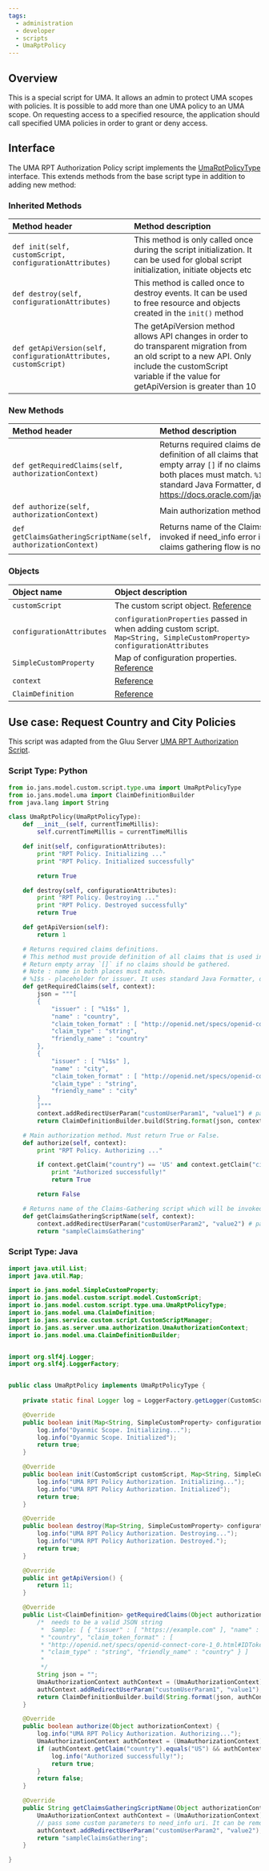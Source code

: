 ```yaml
---
tags:
  - administration
  - developer
  - scripts
  - UmaRptPolicy
---
```


## Overview
This is a special script for UMA. It allows an admin to protect UMA scopes with policies. It is possible to add more than one UMA policy to an UMA scope. On requesting access to a specified resource, the application should call specified UMA policies in order to grant or deny access.

## Interface
The UMA RPT Authorization Policy script implements the [UmaRptPolicyType](https://github.com/JanssenProject/jans/blob/main/jans-core/script/src/main/java/io/jans/model/custom/script/type/uma/UmaRptPolicyType.java) interface. This extends methods from the base script type in addition to adding new method:

### Inherited Methods
| Method header | Method description |
|:-----|:------|
| `def init(self, customScript, configurationAttributes)` | This method is only called once during the script initialization. It can be used for global script initialization, initiate objects etc |
| `def destroy(self, configurationAttributes)` | This method is called once to destroy events. It can be used to free resource and objects created in the `init()` method |
| `def getApiVersion(self, configurationAttributes, customScript)` | The getApiVersion method allows API changes in order to do transparent migration from an old script to a new API. Only include the customScript variable if the value for getApiVersion is greater than 10 |

### New Methods
| Method header | Method description |
|:-----|:------|
| `def getRequiredClaims(self, authorizationContext)` | Returns required claims definitions. This method must provide definition of all claims that is used in 'authorize' method. Return empty array `[]` if no claims should be gathered. Note : name in both places must match. `%1$s` - placeholder for issuer. It uses standard Java Formatter, docs : https://docs.oracle.com/javase/7/docs/api/java/util/Formatter.html |
| `def authorize(self, authorizationContext)` | Main authorization method. Must return True or False. |
| `def getClaimsGatheringScriptName(self, authorizationContext)` | Returns name of the Claims-Gathering script which will be invoked if need_info error is returned. Return blank/empty string if claims gathering flow is not involved. |

### Objects
| Object name | Object description |
|:-----|:------|
|`customScript`| The custom script object. [Reference](https://github.com/JanssenProject/jans/blob/main/jans-core/script/src/main/java/io/jans/model/custom/script/model/CustomScript.java) |
|`configurationAttributes`| `configurationProperties` passed in when adding custom script. `Map<String, SimpleCustomProperty> configurationAttributes` |
|`SimpleCustomProperty`| Map of configuration properties. [Reference](https://github.com/JanssenProject/jans/blob/main/jans-core/util/src/main/java/io/jans/model/SimpleCustomProperty.java) |
| `context` | [Reference](https://github.com/JanssenProject/jans/blob/main/jans-auth-server/server/src/main/java/io/jans/as/server/uma/authorization/UmaAuthorizationContext.java)
| `ClaimDefinition` | [Reference](https://github.com/JanssenProject/jans/blob/main/jans-core/model/src/main/java/io/jans/model/uma/ClaimDefinition.java) |

## Use case: Request Country and City Policies
This script was adapted from the Gluu Server [UMA RPT Authorization Script](https://gluu.org/docs/gluu-server/4.4/admin-guide/sample-uma-authorization-script.py).

### Script Type: Python
```python
from io.jans.model.custom.script.type.uma import UmaRptPolicyType
from io.jans.model.uma import ClaimDefinitionBuilder
from java.lang import String

class UmaRptPolicy(UmaRptPolicyType):
    def __init__(self, currentTimeMillis):
        self.currentTimeMillis = currentTimeMillis

    def init(self, configurationAttributes):
        print "RPT Policy. Initializing ..."
        print "RPT Policy. Initialized successfully"

        return True

    def destroy(self, configurationAttributes):
        print "RPT Policy. Destroying ..."
        print "RPT Policy. Destroyed successfully"
        return True

    def getApiVersion(self):
        return 1

    # Returns required claims definitions.
    # This method must provide definition of all claims that is used in 'authorize' method.
    # Return empty array `[]` if no claims should be gathered.
    # Note : name in both places must match.
    # %1$s - placeholder for issuer. It uses standard Java Formatter, docs : https://docs.oracle.com/javase/7/docs/api/java/util/Formatter.html
    def getRequiredClaims(self, context): 
        json = """[
        {
            "issuer" : [ "%1$s" ],
            "name" : "country",
            "claim_token_format" : [ "http://openid.net/specs/openid-connect-core-1_0.html#IDToken" ],
            "claim_type" : "string",
            "friendly_name" : "country"
        },
        {
            "issuer" : [ "%1$s" ],
            "name" : "city",
            "claim_token_format" : [ "http://openid.net/specs/openid-connect-core-1_0.html#IDToken" ],
            "claim_type" : "string",
            "friendly_name" : "city"
        }
        ]"""
        context.addRedirectUserParam("customUserParam1", "value1") # pass some custom parameters to need_info uri. It can be removed if you don't need custom parameters.
        return ClaimDefinitionBuilder.build(String.format(json, context.getIssuer()))

    # Main authorization method. Must return True or False.
    def authorize(self, context): 
        print "RPT Policy. Authorizing ..."

        if context.getClaim("country") == 'US' and context.getClaim("city") == 'NY':
            print "Authorized successfully!"
            return True

        return False

    # Returns name of the Claims-Gathering script which will be invoked if need_info error is returned. Return blank/empty string if claims gathering flow is not involved.
    def getClaimsGatheringScriptName(self, context): 
        context.addRedirectUserParam("customUserParam2", "value2") # pass some custom parameters to need_info uri. It can be removed if you don't need custom parameters.
        return "sampleClaimsGathering"
```

### Script Type: Java
```java
import java.util.List;
import java.util.Map;

import io.jans.model.SimpleCustomProperty;
import io.jans.model.custom.script.model.CustomScript;
import io.jans.model.custom.script.type.uma.UmaRptPolicyType;
import io.jans.model.uma.ClaimDefinition;
import io.jans.service.custom.script.CustomScriptManager;
import io.jans.as.server.uma.authorization.UmaAuthorizationContext;
import io.jans.model.uma.ClaimDefinitionBuilder;


import org.slf4j.Logger;
import org.slf4j.LoggerFactory;


public class UmaRptPolicy implements UmaRptPolicyType {
	
	private static final Logger log = LoggerFactory.getLogger(CustomScriptManager.class);

	@Override
	public boolean init(Map<String, SimpleCustomProperty> configurationAttributes) {
        log.info("Dyanmic Scope. Initializing...");
        log.info("Dyanmic Scope. Initialized");
		return true;
	}

	@Override
	public boolean init(CustomScript customScript, Map<String, SimpleCustomProperty> configurationAttributes) {
        log.info("UMA RPT Policy Authorization. Initializing...");
        log.info("UMA RPT Policy Authorization. Initialized");
        return true;
	}

	@Override
	public boolean destroy(Map<String, SimpleCustomProperty> configurationAttributes) {
        log.info("UMA RPT Policy Authorization. Destroying...");
        log.info("UMA RPT Policy Authorization. Destroyed.");
        return true;
	}

	@Override
	public int getApiVersion() {
		return 11;
	}

	@Override
	public List<ClaimDefinition> getRequiredClaims(Object authorizationContext) {
		/*  needs to be a valid JSON string
	     *  Sample: [ { "issuer" : [ "https://example.com" ], "name" :
	     * "country", "claim_token_format" : [
	     * "http://openid.net/specs/openid-connect-core-1_0.html#IDToken" ],
	     * "claim_type" : "string", "friendly_name" : "country" } ]
	     *
	     */
		String json = "";
		UmaAuthorizationContext authContext = (UmaAuthorizationContext) authorizationContext;
		authContext.addRedirectUserParam("customUserParam1", "value1");
		return ClaimDefinitionBuilder.build(String.format(json, authContext.getIssuer()));
	}

	@Override
	public boolean authorize(Object authorizationContext) {
		log.info("UMA RPT Policy Authorization. Authorizing...");
		UmaAuthorizationContext authContext = (UmaAuthorizationContext) authorizationContext;
		if (authContext.getClaim("country").equals("US") && authContext.getClaim("city").equals("NY")) {
			log.info("Authorized successfully!");
			return true;
		}
		return false;
	}

	@Override
	public String getClaimsGatheringScriptName(Object authorizationContext) {
		UmaAuthorizationContext authContext = (UmaAuthorizationContext) authorizationContext;
		// pass some custom parameters to need_info uri. It can be removed if you don't need custom parameters.
		authContext.addRedirectUserParam("customUserParam2", "value2"); 
		return "sampleClaimsGathering";
	}

}

```